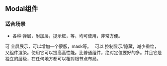 ## Modal组件
### 适合场景
- 各种 弹层，附加层，提示框，等，均可使用，非常方便。  

可 全屏展示，可以增加一个蒙版，mask等。  
可以 控制显示/隐藏，减少重绘，父组件渲染。使用它可以提高高性能。比普通组件，绝对定位要好的多。并且它是独立的层级，在任何地方都可以相对根节点布局。
